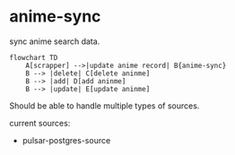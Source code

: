 # anime-sync
sync anime search data.

```mermaid
flowchart TD
    A[scrapper] -->|update anime record| B{anime-sync}
    B --> |delete| C[delete aninme]
    B --> |add| D[add aninme]
    B --> |update| E[update aninme]
```

Should be able to handle multiple types of sources. 

current sources:

* pulsar-postgres-source
